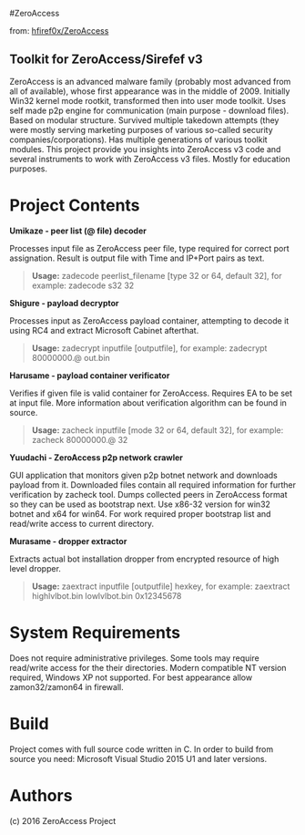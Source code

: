 
#ZeroAccess

from: [hfiref0x/ZeroAccess](https://github.com/hfiref0x/ZeroAccess)

## Toolkit for ZeroAccess/Sirefef v3

ZeroAccess is an advanced malware family (probably most advanced from all of available), whose first appearance was in the middle of 2009. Initially Win32 kernel mode rootkit, transformed then into user mode toolkit. Uses self made p2p engine for communication (main purpose - download files). Based on modular structure. Survived multiple takedown attempts (they were mostly serving marketing purposes of various so-called security companies/corporations). Has multiple generations of various toolkit modules. This project provide you insights into ZeroAccess v3 code and several instruments to work with ZeroAccess v3 files. Mostly for education purposes.

# Project Contents

**Umikaze - peer list (@ file) decoder**

Processes input file as ZeroAccess peer file, type required for correct port assignation. 
Result is output file with Time and IP+Port pairs as text. 

> **Usage:** zadecode peerlist_filename [type 32 or 64, default 32], for example: zadecode s32 32

**Shigure - payload decryptor**

Processes input as ZeroAccess payload container, attempting to decode it using RC4 and extract Microsoft Cabinet afterthat.

> **Usage:** zadecrypt inputfile [outputfile], for example: zadecrypt 80000000.@ out.bin

**Harusame - payload container verificator**

Verifies if given file is valid container for ZeroAccess. Requires EA to be set at input file. More information about verification algorithm can be found in source.

> **Usage:** zacheck inputfile [mode 32 or 64, default 32], for example: zacheck 80000000.@ 32

**Yuudachi - ZeroAccess p2p network crawler**

GUI application that monitors given p2p botnet network and downloads payload from it. Downloaded files contain  all required information for further verification by zacheck tool. Dumps collected peers in ZeroAccess format so they can be used as bootstrap next. Use x86-32 version for win32 botnet and x64 for win64. For work required proper bootstrap list and read/write access to current directory.

**Murasame - dropper extractor**

Extracts actual bot installation dropper from encrypted resource of high level dropper.

> **Usage:** zaextract inputfile [outputfile] hexkey, for example: zaextract highlvlbot.bin lowlvlbot.bin 0x12345678

# System Requirements

Does not require administrative privileges. Some tools may require read/write access for the their directories. Modern compatible NT version required, Windows XP not supported. For best appearance allow zamon32/zamon64 in firewall.

# Build 

Project comes with full source code written in C. 
In order to build from source you need: Microsoft Visual Studio 2015 U1 and later versions.
 
# Authors

(c) 2016 ZeroAccess Project

